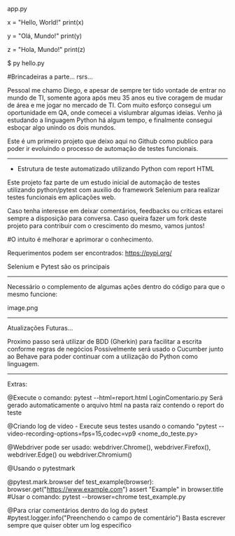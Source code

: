 app.py

x = "Hello, World!"
print(x)

y = "Olá, Mundo!"
print(y)

z = "Hola, Mundo!"
print(z)

$ py hello.py

#Brincadeiras a parte... rsrs...

Pessoal me chamo Diego, e apesar de sempre ter tido vontade de entrar no mundo de TI, somente agora após meu 35 anos eu tive coragem de mudar de área e me jogar no mercado de TI.
Com muito esforço consegui um oportunidade em QA, onde comecei a vislumbrar algumas ideias. Venho já estudando a linguagem Python há algum tempo, e finalmente consegui esboçar algo unindo os dois mundos.

Este é um primeiro projeto que deixo aqui no Github como publico para poder ir evoluindo o processo de automação de testes funcionais.

---------------------------------------------------------------------------------------------------------------------

* Estrutura de teste automatizado utilizando Python com report HTML

Este projeto faz parte de um estudo inicial de automação de testes utilizando python/pytest com auxilio do framework Selenium para realizar testes funcionais em aplicações web.

Caso tenha interesse em deixar comentários, feedbacks ou criticas estarei sempre a disposição para conversa.
Caso queira fazer um fork deste projeto para contribuir com o crescimento do mesmo, vamos juntos!

#O intuito é melhorar e aprimorar o conhecimento.

Requerimentos podem ser encontrados: https://pypi.org/

Selenium e Pytest são os principais

---------------------------------------------------------------------------------------------------------------------

Necessário o complemento de algumas ações dentro do código para que o mesmo funcione:

image.png

---------------------------------------------------------------------------------------------------------------------

Atualizações Futuras...

Proximo passo será utilizar de BDD (Gherkin) para facilitar a escrita conforme regras de negócios
Possivelmente será usado o Cucumber junto ao Behave para poder continuar com a utilização do Python como linguagem.

---------------------------------------------------------------------------------------------------------------------
Extras:

@Execute o comando: pytest --html=report.html LoginComentario.py
Será gerado automaticamente o arquivo html na pasta raiz contendo o report do teste

@Criando log de video - 
Execute seus testes usando o comando "pytest --video-recording-options=fps=15,codec=vp9 <nome_do_teste.py>

@Webdriver pode ser usado: webdriver.Chrome(), webdriver.Firefox(), webdriver.Edge() ou webdriver.Chromium()

@Usando o pytestmark

@pytest.mark.browser
def test_example(browser):
    browser.get("https://www.example.com")
    assert "Example" in browser.title
#Usar o comando: pytest --browser=chrome test_example.py

@Para criar comentários dentro do log do pytest
#pytest.logger.info("Preenchendo o campo de comentário")
Basta escrever sempre que quiser obter um log especifico